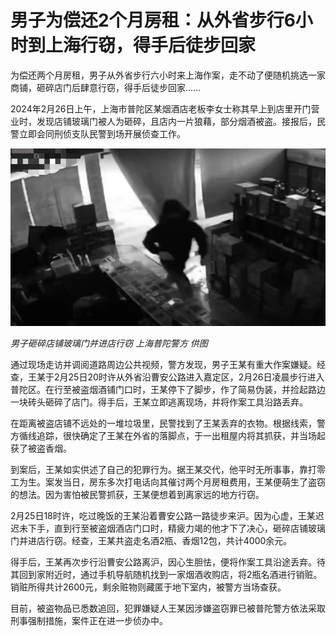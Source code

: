 # 男子为偿还2个月房租：从外省步行6小时到上海行窃，得手后徒步回家

为偿还两个月房租，男子从外省步行六小时来上海作案，走不动了便随机挑选一家商铺，砸碎店门后肆意行窃，得手后徒步回家……

2024年2月26日上午，上海市普陀区某烟酒店老板李女士称其早上到店里开门营业时，发现店铺玻璃门被人为砸碎，且店内一片狼藉，部分烟酒被盗。接报后，民警立即会同刑侦支队民警到场开展侦查工作。

![d9039ca2d6815a0fb949734c322f60a0.jpg](https://raw.githubusercontent.com/qqhsx/qqnews_image/main/2024/03/09/男子为偿还2个月房租：从外省步行6小时到上海行窃，得手后徒步回家/d9039ca2d6815a0fb949734c322f60a0.jpg)

 _男子砸碎店铺玻璃门并进店行窃 上海普陀警方 供图_

通过现场走访并调阅道路周边公共视频，警方发现，男子王某有重大作案嫌疑。经查，王某于2月25日20时许从外省沿曹安公路进入嘉定区，2月26日凌晨步行进入普陀区。在行至被盗烟酒铺门口时，王某停下了脚步，作了简易伪装，并捡起路边一块砖头砸碎了店门。得手后，王某立即逃离现场，并将作案工具沿路丢弃。

在距离被盗店铺不远处的一堆垃圾里，民警找到了王某丢弃的衣物。根据线索，警方循线追踪，很快确定了王某在外省的落脚点，于一出租屋内将其抓获，并当场起获了被盗香烟。

到案后，王某如实供述了自己的犯罪行为。据王某交代，他平时无所事事，靠打零工为生。案发当日，房东多次打电话向其催讨两个月房租费用，王某便萌生了盗窃的想法。因为害怕被民警抓获，王某便想着到离家远的地方行窃。

2月25日18时许，吃过晚饭的王某沿着曹安公路一路徒步来沪。因为心虚，王某迟迟未下手，直到行至被盗烟酒店门口时，精疲力竭的他才下了决心，砸碎店铺玻璃门并进店行窃。经查，王某共盗走名酒2瓶、香烟12包，共计4000余元。

得手后，王某再次步行沿曹安公路离沪，因心生胆怯，便将作案工具沿途丢弃。待其回到家附近时，通过手机导航随机找到一家烟酒收购店，将2瓶名酒进行销赃。销赃所得共计2600元，剩余赃物则藏匿于地下室内，被警方当场查获。

目前，被盗物品已悉数追回，犯罪嫌疑人王某因涉嫌盗窃罪已被普陀警方依法采取刑事强制措施，案件正在进一步侦办中。

